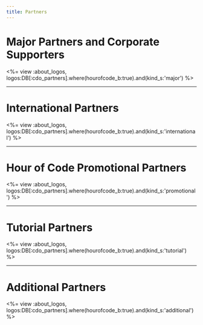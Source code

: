 ```yaml
---
title: Partners
---
```

# Major Partners and Corporate Supporters

<%= view :about_logos, logos:DB[:cdo_partners].where(hourofcode_b:true).and(kind_s:'major') %>

<HR>

# International Partners

<%= view :about_logos, logos:DB[:cdo_partners].where(hourofcode_b:true).and(kind_s:'international') %>

<HR>

# Hour of Code Promotional Partners

<%= view :about_logos, logos:DB[:cdo_partners].where(hourofcode_b:true).and(kind_s:'promotional') %>

<HR>

# Tutorial Partners

<%= view :about_logos, logos:DB[:cdo_partners].where(hourofcode_b:true).and(kind_s:'tutorial') %>

<HR>

# Additional Partners

<%= view :about_logos, logos:DB[:cdo_partners].where(hourofcode_b:true).and(kind_s:'additional') %>

